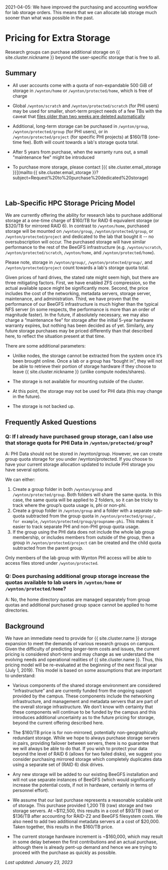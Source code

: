 <div class="alert alert-info" role="alert" style="margin-top: 3ex; margin-bottom: 3ex;" markdown="1">
2021-04-05: We have improved the purchasing and accounting workflow for lab storage orders.  This means that we can allocate lab storage much sooner than what was possible in the past.
</div>

# Pricing for Extra Storage

Research groups can purchase additional storage on {{ site.cluster.nickname }} beyond the user-specific storage that is free to all.

## Summary

* All user accounts come with a quota of non-expandable 500 GiB of storage in `/wynton/home` or `/wynton/protected/home`, which is free of charge

* Global `/wynton/scratch` and `/wynton/protected/scratch` (for PHI users) may be used for smaller, short-term project needs of a few TBs with the caveat that [files older than two weeks are deleted automatically](/hpc/about/specs.html#scratch-storage)

* Additional, long-term storage can be purchased in `/wynton/group`, `/wynton/protected/group` (for PHI users), or in `/wynton/protected/project` (for specific PHI projects) at $160/TB (one-time fee).  Both will count towards a lab's storage quota total.

* After 5 years from purchase, when the warranty runs out, a small "maintenance fee" might be introduced

* To purchase more storage, please contact [{{ site.cluster.email_storage }}](mailto:{{ site.cluster.email_storage }}?subject=Request%20to%20purchase%20dedicated%20storage)

<br>


## Lab-Specific HPC Storage Pricing Model

We are currently offering the ability for research labs to purchase additional storage at a one-time charge of $160/TB for RAID 6 equivalent storage (or $320/TB for mirrored RAID 6).  In contrast to `/wynton/home`, purchased storage will be mounted on `/wynton/group`, `/wynton/protected/group`, or `/wynton/protected/project` and dedicated to the lab that bought it -- no oversubscription will occur.  The purchased storage will have similar performance to the rest of the BeeGFS infrastructure (e.g. `/wynton/scratch`, `/wynton/protected/scratch`, `/wynton/home`, and `/wynton/protected/home`).

Please note, storage in `/wynton/group/`, `/wynton/protected/group/`, and `/wynton/protected/project` count towards a lab's storage quota total.

Given prices of hard drives, the stated rate might seem high, but there are three mitigating factors. First, we have enabled ZFS compression, so the actual available space might be significantly more. Second, the price includes the cost of the networking, metadata servers, storage server, maintenance, and administration. Third, we have proven that the performance of our BeeGFS infrastructure is much higher than the typical NFS server (in some respects, the performance is more than an order of magnitude faster). In the future, if absolutely necessary, we may also charge a “maintenance fee” for storage after the initial 5-year hardware warranty expires, but nothing has been decided as of yet. Similarly, any future storage purchases may be priced differently than that described here, to reflect the situation present at that time.

There are some additional parameters:

* Unlike nodes, the storage cannot be extracted from the system once it’s been brought online. Once a lab or a group has “bought in”, they will not be able to retrieve their portion of storage hardware if they choose to leave {{ site.cluster.nickname }} (unlike compute nodes/shares).

* The storage is not available for mounting outside of the cluster.

* At this point, the storage may not be used for PHI data (this may change in the future).

* The storage is not backed up.

## Frequently Asked Questions

### Q: If I already have purchased group storage, can I also use that storage quota for PHI Data in `/wynton/protected/group`?

A: PHI Data should not be stored in /wynton/group. However, we can create group quota storage for you under /wynton/protected. If you choose to have your current storage allocation updated to include PHI storage you have several options.

We can either:

1) Create a group folder in both `/wynton/group` and `/wynton/protected/group`. Both folders will share the same quota. In this case, the same quota will be applied to 2 folders, so it can be tricky to track where the group’s quota usage is, phi or non-phi.
2) Create a group folder in `/wynton/group` and a folder with a separate sub-quota subtracted from the group quota in `/wynton/protected/group/, for example`, `/wynton/protected/group/groupname-phi`. This makes it easier to track separate PHI and non-PHI group quota usage.
3) If the group using the PHI data does not include the whole lab group membership, or includes members from outside of the group, then a group in `/wynton/protected/project` can be created and the child quota subtracted from the parent group.

Only members of the lab group with Wynton PHI access will be able to access files stored under `/wynton/protected`.

### Q: Does purchasing additional group storage increase the quotas available to lab users in `/wynton/home` or `/wynton/protected/home`?

A: No, the home directory quotas are managed separately from group quotas and additional purchased group space cannot be applied to home directories.

## Background

We have an immediate need to provide for {{ site.cluster.name }} storage expansion to meet the demands of various research groups on campus. Given the difficulty of predicting longer-term costs and issues, the current pricing is considered short-term and may change as we understand the evolving needs and operational realities of {{ site.cluster.name }}. Thus, this pricing model will be re-evaluated at the beginning of the next fiscal year (July 1, 2019). This model is based on some assumptions that are important to understand:

* Various components of the shared storage environment are considered “infrastructure” and are currently funded from the ongoing support provided by the campus.  These components include the networking infrastructure, and management and metadata servers that are part of the overall storage infrastructure. We don’t know with certainty that these components will continue to be funded by the campus and this introduces additional uncertainty as to the future pricing for storage, beyond the current offering described here.

* The $160/TB price is for non-mirrored, potentially non-geographically redundant storage.  While we hope to always purchase storage servers in pairs, providing failover between servers, there is no guarantee that we will always be able to do that. If you wish to protect your data beyond the level of RAID 6 (allows for two failed disks), we suggest you consider purchasing mirrored storage which completely duplicates data using a separate set of (RAID 6) disk drives.

* Any new storage will be added to our existing BeeGFS installation and will not use separate instances of BeeGFS (which would significantly increase the potential costs, if not in hardware, certainly in terms of personnel effort).

* We assume that our last purchase represents a reasonable scalable unit of storage.  This purchase provided 1,200 TB (raw) storage and two storage servers.  At ~$112,500, this results in a cost of $93/TB (raw) or $136/TB after accounting for RAID-Z2 and BeeGFS filesystem costs. We also need to add two additional metadata servers at a cost of $20,000. Taken together, this results in the $160/TB price.

* The current storage hardware increment is ~$160,000, which may result in some delay between the first contributions and an actual purchase, although there is already pent-up demand and hence we are trying to proceed with the purchase as quickly as possible.


_Last updated: January 23, 2023_
